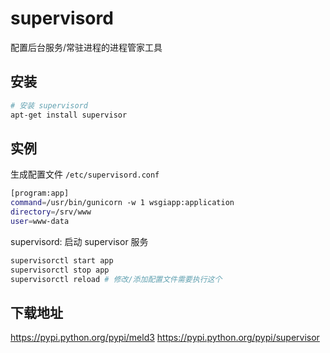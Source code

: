 supervisord
===

配置后台服务/常驻进程的进程管家工具

## 安装

```bash
# 安装 supervisord
apt-get install supervisor
```

## 实例

生成配置文件 `/etc/supervisord.conf`

```bash
[program:app]
command=/usr/bin/gunicorn -w 1 wsgiapp:application
directory=/srv/www
user=www-data
```

supervisord: 启动 supervisor 服务

```bash
supervisorctl start app
supervisorctl stop app
supervisorctl reload # 修改/添加配置文件需要执行这个
```

## 下载地址

https://pypi.python.org/pypi/meld3
https://pypi.python.org/pypi/supervisor
